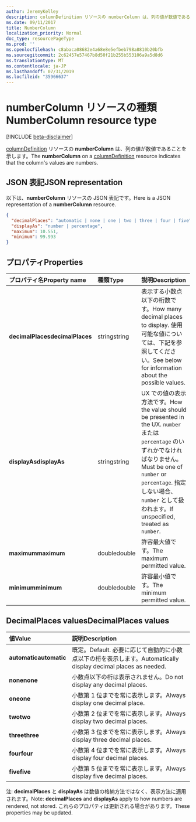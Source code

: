 ```yaml
---
author: JeremyKelley
description: columnDefinition リソースの numberColumn は、列の値が数値であることを示します。
ms.date: 09/11/2017
title: NumberColumn
localization_priority: Normal
doc_type: resourcePageType
ms.prod: ''
ms.openlocfilehash: c8abaca08682e4a68e8e5efbeb798a8810b20bfb
ms.sourcegitcommit: 2c62457e57467b8d50f21b255b553106a9a5d8d6
ms.translationtype: MT
ms.contentlocale: ja-JP
ms.lasthandoff: 07/31/2019
ms.locfileid: "35966637"
---
```

# <a name="numbercolumn-resource-type"></a><span data-ttu-id="2ca6e-103">numberColumn リソースの種類</span><span class="sxs-lookup"><span data-stu-id="2ca6e-103">NumberColumn resource type</span></span>

[!INCLUDE [beta-disclaimer](../../includes/beta-disclaimer.md)]

<span data-ttu-id="2ca6e-104">[columnDefinition](columndefinition.md) リソースの **numberColumn** は、列の値が数値であることを示します。</span><span class="sxs-lookup"><span data-stu-id="2ca6e-104">The **numberColumn** on a [columnDefinition](columndefinition.md) resource indicates that the column's values are numbers.</span></span>

## <a name="json-representation"></a><span data-ttu-id="2ca6e-105">JSON 表記</span><span class="sxs-lookup"><span data-stu-id="2ca6e-105">JSON representation</span></span>

<span data-ttu-id="2ca6e-106">以下は、**numberColumn** リソースの JSON 表記です。</span><span class="sxs-lookup"><span data-stu-id="2ca6e-106">Here is a JSON representation of a **numberColumn** resource.</span></span>
<!-- { "blockType": "resource", "@odata.type": "microsoft.graph.numberColumn" } -->

```json
{
  "decimalPlaces": "automatic | none | one | two | three | four | five",
  "displayAs": "number | percentage",
  "maximum": 10.551,
  "minimum": 99.993
}
```

## <a name="properties"></a><span data-ttu-id="2ca6e-107">プロパティ</span><span class="sxs-lookup"><span data-stu-id="2ca6e-107">Properties</span></span>

| <span data-ttu-id="2ca6e-108">プロパティ名</span><span class="sxs-lookup"><span data-stu-id="2ca6e-108">Property name</span></span>      | <span data-ttu-id="2ca6e-109">種類</span><span class="sxs-lookup"><span data-stu-id="2ca6e-109">Type</span></span>   | <span data-ttu-id="2ca6e-110">説明</span><span class="sxs-lookup"><span data-stu-id="2ca6e-110">Description</span></span>
|:-------------------|:-------|:-----------------------------------------------
| <span data-ttu-id="2ca6e-111">**decimalPlaces**</span><span class="sxs-lookup"><span data-stu-id="2ca6e-111">**decimalPlaces**</span></span>  | <span data-ttu-id="2ca6e-112">string</span><span class="sxs-lookup"><span data-stu-id="2ca6e-112">string</span></span> | <span data-ttu-id="2ca6e-113">表示する小数点以下の桁数です。</span><span class="sxs-lookup"><span data-stu-id="2ca6e-113">How many decimal places to display.</span></span> <span data-ttu-id="2ca6e-114">使用可能な値については、下記を参照してください。</span><span class="sxs-lookup"><span data-stu-id="2ca6e-114">See below for information about the possible values.</span></span>
| <span data-ttu-id="2ca6e-115">**displayAs**</span><span class="sxs-lookup"><span data-stu-id="2ca6e-115">**displayAs**</span></span>      | <span data-ttu-id="2ca6e-116">string</span><span class="sxs-lookup"><span data-stu-id="2ca6e-116">string</span></span> | <span data-ttu-id="2ca6e-117">UX での値の表示方法です。</span><span class="sxs-lookup"><span data-stu-id="2ca6e-117">How the value should be presented in the UX.</span></span> <span data-ttu-id="2ca6e-118">`number` または `percentage` のいずれかでなければなりません。</span><span class="sxs-lookup"><span data-stu-id="2ca6e-118">Must be one of `number` or `percentage`.</span></span> <span data-ttu-id="2ca6e-119">指定しない場合、`number` として扱われます。</span><span class="sxs-lookup"><span data-stu-id="2ca6e-119">If unspecified, treated as `number`.</span></span>
| <span data-ttu-id="2ca6e-120">**maximum**</span><span class="sxs-lookup"><span data-stu-id="2ca6e-120">**maximum**</span></span>        | <span data-ttu-id="2ca6e-121">double</span><span class="sxs-lookup"><span data-stu-id="2ca6e-121">double</span></span> | <span data-ttu-id="2ca6e-122">許容最大値です。</span><span class="sxs-lookup"><span data-stu-id="2ca6e-122">The maximum permitted value.</span></span>
| <span data-ttu-id="2ca6e-123">**minimum**</span><span class="sxs-lookup"><span data-stu-id="2ca6e-123">**minimum**</span></span>        | <span data-ttu-id="2ca6e-124">double</span><span class="sxs-lookup"><span data-stu-id="2ca6e-124">double</span></span> | <span data-ttu-id="2ca6e-125">許容最小値です。</span><span class="sxs-lookup"><span data-stu-id="2ca6e-125">The minimum permitted value.</span></span>

## <a name="decimalplaces-values"></a><span data-ttu-id="2ca6e-126">DecimalPlaces values</span><span class="sxs-lookup"><span data-stu-id="2ca6e-126">DecimalPlaces values</span></span>

| <span data-ttu-id="2ca6e-127">値</span><span class="sxs-lookup"><span data-stu-id="2ca6e-127">Value</span></span>          | <span data-ttu-id="2ca6e-128">説明</span><span class="sxs-lookup"><span data-stu-id="2ca6e-128">Description</span></span>
|:---------------|:--------------------------------------------------------------
| <span data-ttu-id="2ca6e-129">**automatic**</span><span class="sxs-lookup"><span data-stu-id="2ca6e-129">**automatic**</span></span>  | <span data-ttu-id="2ca6e-130">既定。</span><span class="sxs-lookup"><span data-stu-id="2ca6e-130">Default.</span></span> <span data-ttu-id="2ca6e-131">必要に応じて自動的に小数点以下の桁を表示します。</span><span class="sxs-lookup"><span data-stu-id="2ca6e-131">Automatically display decimal places as needed.</span></span>
| <span data-ttu-id="2ca6e-132">**none**</span><span class="sxs-lookup"><span data-stu-id="2ca6e-132">**none**</span></span>       | <span data-ttu-id="2ca6e-133">小数点以下の桁は表示されません。</span><span class="sxs-lookup"><span data-stu-id="2ca6e-133">Do not display any decimal places.</span></span>
| <span data-ttu-id="2ca6e-134">**one**</span><span class="sxs-lookup"><span data-stu-id="2ca6e-134">**one**</span></span>        | <span data-ttu-id="2ca6e-135">小数第 1 位までを常に表示します。</span><span class="sxs-lookup"><span data-stu-id="2ca6e-135">Always display one decimal place.</span></span>
| <span data-ttu-id="2ca6e-136">**two**</span><span class="sxs-lookup"><span data-stu-id="2ca6e-136">**two**</span></span>        | <span data-ttu-id="2ca6e-137">小数第 2 位までを常に表示します。</span><span class="sxs-lookup"><span data-stu-id="2ca6e-137">Always display two decimal places.</span></span>
| <span data-ttu-id="2ca6e-138">**three**</span><span class="sxs-lookup"><span data-stu-id="2ca6e-138">**three**</span></span>      | <span data-ttu-id="2ca6e-139">小数第 3 位までを常に表示します。</span><span class="sxs-lookup"><span data-stu-id="2ca6e-139">Always display three decimal places.</span></span>
| <span data-ttu-id="2ca6e-140">**four**</span><span class="sxs-lookup"><span data-stu-id="2ca6e-140">**four**</span></span>       | <span data-ttu-id="2ca6e-141">小数第 4 位までを常に表示します。</span><span class="sxs-lookup"><span data-stu-id="2ca6e-141">Always display four decimal places.</span></span>
| <span data-ttu-id="2ca6e-142">**five**</span><span class="sxs-lookup"><span data-stu-id="2ca6e-142">**five**</span></span>       | <span data-ttu-id="2ca6e-143">小数第 5 位までを常に表示します。</span><span class="sxs-lookup"><span data-stu-id="2ca6e-143">Always display five decimal places.</span></span>

<span data-ttu-id="2ca6e-144">注: **decimalPlaces** と **displayAs** は数値の格納方法ではなく、表示方法に適用されます。</span><span class="sxs-lookup"><span data-stu-id="2ca6e-144">Note: **decimalPlaces** and **displayAs** apply to how numbers are rendered, not stored.</span></span>
<span data-ttu-id="2ca6e-145">これらのプロパティは更新される場合があります。</span><span class="sxs-lookup"><span data-stu-id="2ca6e-145">These properties may be updated.</span></span>

<!--
{
  "type": "#page.annotation",
  "description": "",
  "keywords": "",
  "section": "documentation",
  "tocPath": "Resources/NumberColumn",
  "suppressions": []
}
-->
